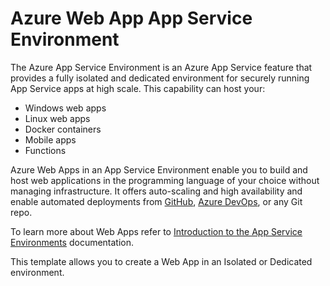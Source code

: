 # Azure Web App App Service Environment

The Azure App Service Environment is an Azure App Service feature that provides a fully isolated and dedicated environment for securely running App Service apps at high scale. This capability can host your:

- Windows web apps
- Linux web apps
- Docker containers
- Mobile apps
- Functions

Azure Web Apps in an App Service Environment enable you to build and host web applications in the programming language of your choice without managing infrastructure. It offers auto-scaling and high availability and enable automated deployments from [GitHub](https://github.com), [Azure DevOps](https://azure.microsoft.com/en-us/services/devops), or any Git repo.

To learn more about Web Apps refer to [Introduction to the App Service Environments](https://docs.microsoft.com/en-us/azure/app-service/environment/intro) documentation.

This template allows you to create a Web App in an Isolated or Dedicated environment.
